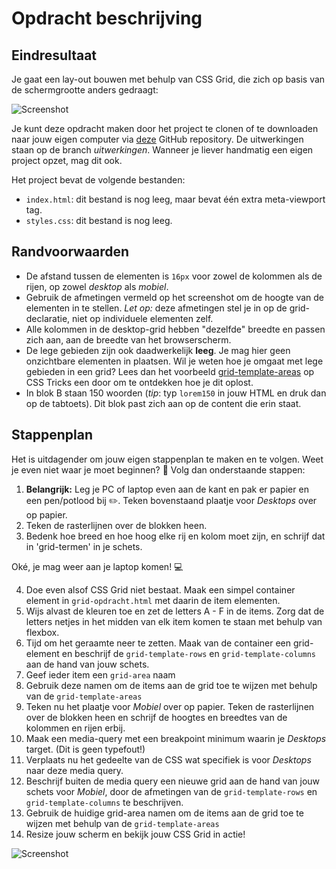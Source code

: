 # Opdracht beschrijving

## Eindresultaat
Je gaat een lay-out bouwen met behulp van CSS Grid, die zich op basis van de schermgrootte anders gedraagt:

![Screenshot](./assets/screenshot.png)

Je kunt deze opdracht maken door het project te clonen of te downloaden naar jouw eigen computer via [deze](https://github.com/hogeschoolnovi/frontend-css-grid) GitHub repository. De uitwerkingen staan op de branch *uitwerkingen*. Wanneer je liever handmatig een eigen project opzet, mag dit ook.

Het project bevat de volgende bestanden:

- `index.html`: dit bestand is nog leeg, maar bevat één extra meta-viewport tag.
- `styles.css`: dit bestand is nog leeg.

## Randvoorwaarden
* De afstand tussen de elementen is `16px` voor zowel de kolommen als de rijen, op zowel _desktop_ als _mobiel_.
* Gebruik de afmetingen vermeld op het screenshot om de hoogte van de elementen in te stellen. _Let op:_ deze afmetingen stel je in op de grid-declaratie, niet op individuele elementen zelf.
* Alle kolommen in de desktop-grid hebben "dezelfde" breedte en passen zich aan, aan de breedte van het browserscherm.
* De lege gebieden zijn ook daadwerkelijk **leeg**. Je mag hier geen onzichtbare elementen in plaatsen. Wil je weten hoe je omgaat met lege gebieden in een grid? Lees dan het voorbeeld [grid-template-areas](https://css-tricks.com/snippets/css/complete-guide-grid/#aa-grid-template-areas) op CSS Tricks een door om te ontdekken hoe je dit oplost.
* In blok B staan 150 woorden (_tip_: typ `lorem150` in jouw HTML en druk dan op de tabtoets). Dit blok past zich aan op de content die erin staat.

## Stappenplan
Het is uitdagender om jouw eigen stappenplan te maken en te volgen. Weet je even niet waar je moet beginnen? 🤯 Volg dan onderstaande stappen:

1. **Belangrijk:** Leg je PC of laptop even aan de kant en pak er papier en een pen/potlood bij ✏️. Teken bovenstaand plaatje voor _Desktops_ over op papier.
2. Teken de rasterlijnen over de blokken heen.
3. Bedenk hoe breed en hoe hoog elke rij en kolom moet zijn, en schrijf dat in 'grid-termen' in je schets.

Oké, je mag weer aan je laptop komen! 💻

4. Doe even alsof CSS Grid niet bestaat. Maak een simpel container element in `grid-opdracht.html` met daarin de item elementen.
5. Wijs alvast de kleuren toe en zet de letters A - F in de items. Zorg dat de letters netjes in het midden van elk item komen te staan met behulp van flexbox.
6. Tijd om het geraamte neer te zetten. Maak van de container een grid-element en beschrijf de `grid-template-rows` en `grid-template-columns` aan de hand van jouw schets.
7. Geef ieder item een `grid-area` naam
8. Gebruik deze namen om de items aan de grid toe te wijzen met behulp van de `grid-template-areas`
9. Teken nu het plaatje voor _Mobiel_ over op papier. Teken de rasterlijnen over de blokken heen en schrijf de hoogtes en breedtes van de kolommen en rijen erbij.
10. Maak een media-query met een breakpoint minimum waarin je _Desktops_ target. (Dit is geen typefout!)
11. Verplaats nu het gedeelte van de CSS wat specifiek is voor _Desktops_ naar deze media query.
12. Beschrijf buiten de media query een nieuwe grid aan de hand van jouw schets voor _Mobiel_, door de afmetingen van de `grid-template-rows` en `grid-template-columns` te beschrijven.
13. Gebruik de huidige grid-area namen om de items aan de grid toe te wijzen met behulp van de `grid-template-areas`
14. Resize jouw scherm en bekijk jouw CSS Grid in actie!

![Screenshot](./assets/layout/grid-column.jpg)
